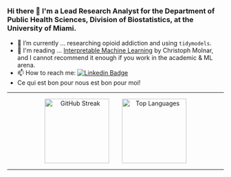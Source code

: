 ### Hi there 👋 I'm a Lead Research Analyst for the Department of Public Health Sciences, Division of Biostatistics, at the University of Miami.

- 🔭 I’m currently ... researching opioid addiction and using `tidymodels`.
- 🌱 I'm reading ... [Interpretable Machine Learning](https://christophm.github.io/interpretable-ml-book/) by Christoph Molnar, and I cannot recommend it enough if you work in the academic & ML arena. 
- 📫 How to reach me: [![Linkedin Badge](https://img.shields.io/badge/-kyleGrealis-blue?style=flat&logo=Linkedin&logoColor=white)]([your-linkedin-url](https://www.linkedin.com/in/kyle-grealis-044030180/))
- Ce qui est bon pour nous est bon pour moi!

<hr>

<div align="center" style="display: flex; justify-content: center; gap: 30px;">
  <img src="http://github-readme-streak-stats.herokuapp.com?user=kyleGrealis&theme=dark&background=000000" alt="GitHub Streak" style="height: 150px;">
  <img src="https://github-readme-stats.vercel.app/api/top-langs/?username=kyleGrealis&layout=compact&theme=vision-friendly-dark" alt="Top Languages" style="height: 150px;">
</div>

<hr>


